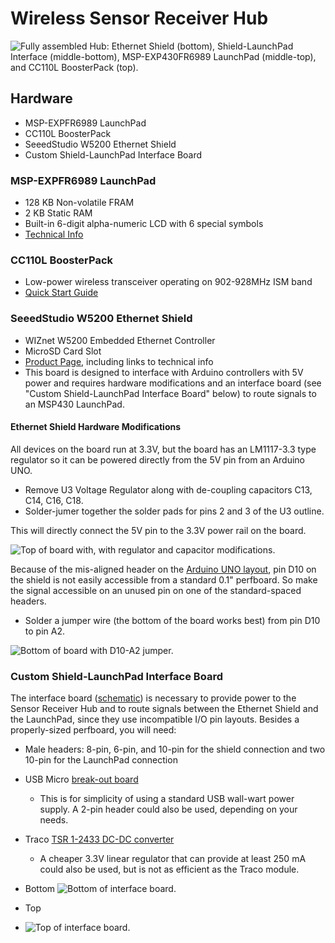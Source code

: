 # Wireless Sensor Receiver Hub

![Fully assembled Hub: Ethernet Shield (bottom), Shield-LaunchPad Interface (middle-bottom), MSP-EXP430FR6989 LaunchPad (middle-top), and CC110L BoosterPack (top).](../jpg/hub.jpg)

## Hardware

- MSP-EXPFR6989 LaunchPad
- CC110L BoosterPack
- SeeedStudio W5200 Ethernet Shield
- Custom Shield-LaunchPad Interface Board

### MSP-EXPFR6989 LaunchPad

- 128 KB Non-volatile FRAM
- 2 KB Static RAM
- Built-in 6-digit alpha-numeric LCD with 6 special symbols
- [Technical Info](http://www.ti.com/tool/MSP-EXP430FR6989)

### CC110L BoosterPack

- Low-power wireless transceiver operating on 902-928MHz ISM band
- [Quick Start Guide](https://www.ti.com/lit/ml/swru312b/swru312b.pdf)

### SeeedStudio W5200 Ethernet Shield

- WIZnet W5200 Embedded Ethernet Controller
- MicroSD Card Slot
- [Product Page](http://wiki.seeedstudio.com/Ethernet_Shield_V2.0/), including links to technical info
- This board is designed to interface with Arduino controllers with 5V power and requires hardware modifications and an interface board (see "Custom Shield-LaunchPad Interface Board" below) to route signals to an MSP430 LaunchPad.

#### Ethernet Shield Hardware Modifications

All devices on the board run at 3.3V, but the board has an LM1117-3.3 type regulator so it can be powered directly from the 5V pin from an Arduino UNO.

- Remove U3 Voltage Regulator along with de-coupling capacitors C13, C14, C16, C18.
- Solder-jumer together the solder pads for pins 2 and 3 of the U3 outline.

This will directly connect the 5V pin to the 3.3V power rail on the board.

![Top of board with, with regulator and capacitor modifications.](../jpg/5200-top.jpg)

Because of the mis-aligned header on the [Arduino UNO layout](https://forum.arduino.cc/t/making-pwm-pins-together/22809/14), pin D10 on the shield is not easily accessible from a standard 0.1" perfboard. So make the signal accessible on an unused pin on one of the standard-spaced headers.

- Solder a jumper wire (the bottom of the board works best) from pin D10 to pin A2.

![Bottom of board with D10-A2 jumper.](../jpg/5200-bottom.jpg)

### Custom Shield-LaunchPad Interface Board

The interface board ([schematic][1]) is necessary to provide power to the Sensor Receiver Hub and to route signals between the Ethernet Shield and the LaunchPad, since they use incompatible I/O pin layouts.
Besides a properly-sized perfboard, you will need:

- Male headers: 8-pin, 6-pin, and 10-pin for the shield connection and two 10-pin for the LaunchPad connection
- USB Micro [break-out board](https://www.sparkfun.com/products/12035)
  - This is for simplicity of using a standard USB wall-wart power supply. A 2-pin header could also be used, depending on your needs.
- Traco [TSR 1-2433 DC-DC converter](https://www.mouser.com/datasheet/2/687/tsr1-537631.pdf)
  - A cheaper 3.3V linear regulator that can provide at least 250 mA could also be used, but is not as efficient as the Traco module.

- Bottom
![Bottom of interface board.](../jpg/interface-bottom.jpg)

- Top
- ![Top of interface board.](../jpg/interface-top.jpg)

[1]: ./Shield-LaunchPad-Interface.pdf
[200]: https://github.com/Andy4495/Wireless-Sensor-Receiver-Hub

[//]: # (Dead link to old forum post about misaligned Arduino headers: http://forum.arduino.cc/index.php/topic,22737.0.html#13)
